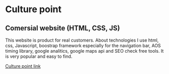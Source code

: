 # Culture point

## Comersial website (HTML, CSS, JS)

<p>This website is product for real customers. About technologies I use html, css, Javascript, boostrap framework especially for the navigation bar, AOS timing library, google analitics, google maps api and SEO check free tools. It is very popular and easy to find.</p>

[Culture point link](http://culturepoint.free.bg)
